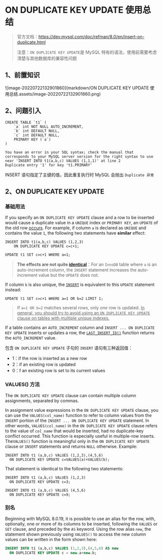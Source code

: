 # ON DUPLICATE KEY UPDATE 使用总结



>   官方文档：https://dev.mysql.com/doc/refman/8.0/en/insert-on-duplicate.html
>
>   注意：`ON DUPLICATE KEY UPDATE`是 MySQL 特有的语法，使用前需要考虑清楚与其他数据库的兼容性问题



## 1、前置知识

![image-20220722132901860](markdown/ON DUPLICATE KEY UPDATE 使用总结.assets/image-20220722132901860.png)



## 2、问题引入

```mysql
CREATE TABLE `t1` (
    `a` int NOT NULL AUTO_INCREMENT,
    `b` int DEFAULT NULL,
    `c` int DEFAULT NULL,
    PRIMARY KEY (`a`)
)
```

```
You have an error in your SQL syntax; check the manual that corresponds to your MySQL server version for the right syntax to use near 'INSERT INTO t1(a,b,c) VALUES (1,1,1)' at line 2 
Duplicate entry '1' for key 't1.PRIMARY'
```

INSERT 语句指定了主键的值，因此重复执行时 MySQL 会抛出 `Duplicate 异常`



## 2、ON DUPLICATE KEY UPDATE

### 基础用法

If you specify an `ON DUPLICATE KEY UPDATE` clause and a row to be inserted would cause a duplicate value in  a `UNIQUE` index or `PRIMARY KEY`, an `UPDATE` of the old row [occurs](译：执行). For example, if column `a` is declared as `UNIQUE` and contains the value        `1`, the following two statements have **similar** effect:      

```mysql
INSERT INTO t1(a,b,c) VALUES (1,2,3)
    ON DUPLICATE KEY UPDATE c=c+1;
    
UPDATE t1 SET c=c+1 WHERE a=1;
```

>   **The effects are not quite [identical](译：完全相同的)**：For an `InnoDB` table where `a` is an auto-increment column, the `INSERT` statement increases the auto-increment value but the `UPDATE` does not. 



If column `b` is also unique, the [`INSERT`](https://dev.mysql.com/doc/refman/8.0/en/insert.html) is equivalent to this `UPDATE` statement instead:      

```mysql
UPDATE t1 SET c=c+1 WHERE a=1 OR b=2 LIMIT 1;
```

>   If `a=1 OR b=2` matches several rows, only *one* row is updated. <u>In general, you should try to avoid using an `ON DUPLICATE KEY UPDATE` clause on tables with multiple unique indexes.</u> 



If a table contains an `AUTO_INCREMENT` column  and `INSERT ... ON DUPLICATE KEY UPDATE` inserts or updates a row, the [`LAST_INSERT_ID()`](https://dev.mysql.com/doc/refman/8.0/en/information-functions.html#function_last-insert-id) function returns the `AUTO_INCREMENT` value. 

包含 `ON DUPLICATE KEY UPDATE` 子句的 `INSERT` 语句有三种返回值：

-   1：if the row is inserted as a new row
-   2：if an existing row is updated
-   0：f an existing row is set to its current values



### VALUES() 方法

The `ON DUPLICATE KEY UPDATE` clause can contain multiple column assignments, separated by commas.      

In assignment value expressions in the `ON DUPLICATE KEY UPDATE` clause, you can use the `VALUES(col_name)` function to refer to column values from the `INSERT` portion of the `INSERT ... ON DUPLICATE KEY UPDATE` statement. In other words,        `VALUES(col_name)` in the `ON DUPLICATE KEY UPDATE` clause refers to the value of *`col_name`* that would be inserted, had no duplicate-key conflict occurred. This function is especially useful in multiple-row inserts. The`VALUES()` function is meaningful        only in the `ON DUPLICATE KEY UPDATE` clause or `INSERT` statements and returns `NULL` otherwise. Example:

```mysql
INSERT INTO t1 (a,b,c) VALUES (1,2,3),(4,5,6)
  ON DUPLICATE KEY UPDATE c=VALUES(a)+VALUES(b);
```

That statement is identical to the following two statements:  

```mysql
INSERT INTO t1 (a,b,c) VALUES (1,2,3)
  ON DUPLICATE KEY UPDATE c=3;
  
INSERT INTO t1 (a,b,c) VALUES (4,5,6)
  ON DUPLICATE KEY UPDATE c=9;
```



### 别名

Beginning with MySQL 8.0.19, it is possible to use an alias for the row, with, optionally, one or more of its columns to be inserted, following the `VALUES` or `SET` clause, and preceded by the `AS` keyword. Using the row alias  `new`, the statement shown previously using  `VALUES()` to access the new column values can be written in the form shown here: 

```sql
INSERT INTO t1 (a,b,c) VALUES (1,2,3),(4,5,6) AS new
  ON DUPLICATE KEY UPDATE c = new.a+new.b;
```





